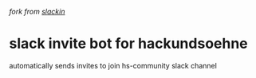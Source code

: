 _fork from [slackin](https://github.com/rauchg/slackin)_

# slack invite bot for hackundsoehne

automatically sends invites to join hs-community slack channel